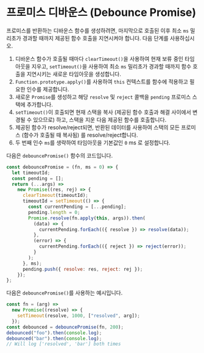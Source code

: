 # 프로미스 디바운스 (Debounce Promise)

프로미스를 반환하는 디바운스 함수를 생성하려면, 마지막으로 호출된 이후 최소 `ms` 밀리초가 경과할 때까지 제공된 함수 호출을 지연시켜야 합니다. 다음 단계를 사용하십시오.

1. 디바운스 함수가 호출될 때마다 `clearTimeout()`을 사용하여 현재 보류 중인 타임아웃을 지우고, `setTimeout()`을 사용하여 최소 `ms` 밀리초가 경과할 때까지 함수 호출을 지연시키는 새로운 타임아웃을 생성합니다.
2. `Function.prototype.apply()`를 사용하여 `this` 컨텍스트를 함수에 적용하고 필요한 인수를 제공합니다.
3. 새로운 `Promise`를 생성하고 해당 `resolve` 및 `reject` 콜백을 `pending` 프로미스 스택에 추가합니다.
4. `setTimeout()`이 호출되면 현재 스택을 복사 (제공된 함수 호출과 해결 사이에서 변경될 수 있으므로) 하고, 스택을 지운 다음 제공된 함수를 호출합니다.
5. 제공된 함수가 resolve/reject되면, 반환된 데이터를 사용하여 스택의 모든 프로미스 (함수가 호출될 때 복사됨) 를 resolve/reject합니다.
6. 두 번째 인수 `ms`를 생략하여 타임아웃을 기본값인 `0` ms 로 설정합니다.

다음은 `debouncePromise()` 함수의 코드입니다.

```js
const debouncePromise = (fn, ms = 0) => {
  let timeoutId;
  const pending = [];
  return (...args) =>
    new Promise((res, rej) => {
      clearTimeout(timeoutId);
      timeoutId = setTimeout(() => {
        const currentPending = [...pending];
        pending.length = 0;
        Promise.resolve(fn.apply(this, args)).then(
          (data) => {
            currentPending.forEach(({ resolve }) => resolve(data));
          },
          (error) => {
            currentPending.forEach(({ reject }) => reject(error));
          }
        );
      }, ms);
      pending.push({ resolve: res, reject: rej });
    });
};
```

다음은 `debouncePromise()`를 사용하는 예시입니다.

```js
const fn = (arg) =>
  new Promise((resolve) => {
    setTimeout(resolve, 1000, ["resolved", arg]);
  });
const debounced = debouncePromise(fn, 200);
debounced("foo").then(console.log);
debounced("bar").then(console.log);
// Will log ['resolved', 'bar'] both times
```
